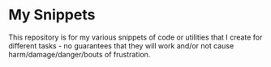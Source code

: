 # My Snippets
This repository is for my various snippets of code or utilities that I create for different tasks - no guarantees that they will work and/or not cause harm/damage/danger/bouts of frustration.
